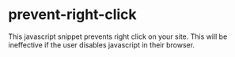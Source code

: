 # prevent-right-click

This javascript snippet prevents right click on your site. This will be ineffective if the user disables javascript in their browser. 
